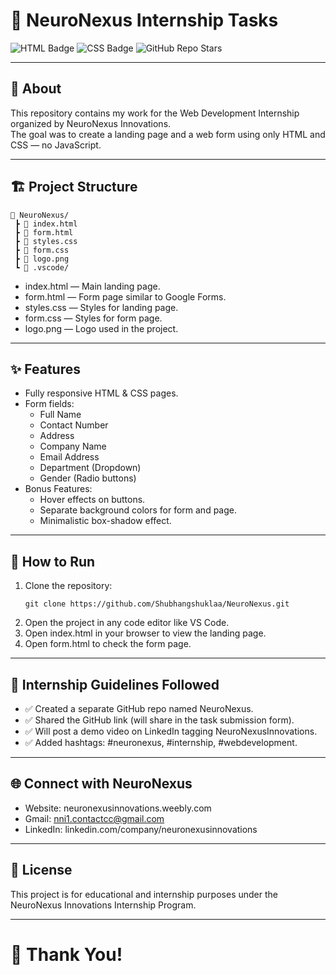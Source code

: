# 🚀 NeuroNexus Internship Tasks

![HTML Badge](https://img.shields.io/badge/HTML-5-E34F26?style=for-the-badge&logo=html5&logoColor=white) 
![CSS Badge](https://img.shields.io/badge/CSS-3-1572B6?style=for-the-badge&logo=css3&logoColor=white) 
![GitHub Repo Stars](https://img.shields.io/github/stars/Shubhangshuklaa/NeuroNexus?style=for-the-badge)

---

## 📄 About
This repository contains my work for the Web Development Internship organized by NeuroNexus Innovations.  
The goal was to create a landing page and a web form using only HTML and CSS — no JavaScript.

---

## 🏗️ Project Structure
```
📁 NeuroNexus/
 ┣ 📄 index.html
 ┣ 📄 form.html
 ┣ 📄 styles.css
 ┣ 📄 form.css
 ┣ 📄 logo.png
 ┗ 📁 .vscode/
```
- index.html — Main landing page.
- form.html — Form page similar to Google Forms.
- styles.css — Styles for landing page.
- form.css — Styles for form page.
- logo.png — Logo used in the project.

---

## ✨ Features
- Fully responsive HTML & CSS pages.
- Form fields:
  - Full Name
  - Contact Number
  - Address
  - Company Name
  - Email Address
  - Department (Dropdown)
  - Gender (Radio buttons)
- Bonus Features:
  - Hover effects on buttons.
  - Separate background colors for form and page.
  - Minimalistic box-shadow effect.

---

## 🚀 How to Run
1. Clone the repository:
   ```
   git clone https://github.com/Shubhangshuklaa/NeuroNexus.git
   ```
2. Open the project in any code editor like VS Code.
3. Open index.html in your browser to view the landing page.
4. Open form.html to check the form page.

---

## 📢 Internship Guidelines Followed
- ✅ Created a separate GitHub repo named NeuroNexus.
- ✅ Shared the GitHub link (will share in the task submission form).
- ✅ Will post a demo video on LinkedIn tagging NeuroNexusInnovations.
- ✅ Added hashtags: #neuronexus, #internship, #webdevelopment.

---

## 🌐 Connect with NeuroNexus
- Website: neuronexusinnovations.weebly.com
- Gmail: nni1.contactcc@gmail.com
- LinkedIn: linkedin.com/company/neuronexusinnovations

---

## 📜 License
This project is for educational and internship purposes under the NeuroNexus Innovations Internship Program.

---

# 🎯 Thank You!
